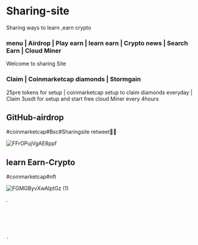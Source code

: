 
# Sharing-site
Sharing ways to learn
,earn crypto

### menu | Airdrop | Play earn | learn earn | Crypto news | Search Earn | Cloud Miner  

Welcome to sharing Site

### Claim | Coinmarketcap diamonds | Stormgain 

25pre tokens for setup | coinmarketcap setup to claim diamonds everyday | Claim 3usdt for setup and start free cloud Miner every 4hours

## GitHub-airdrop  
#coinmarketcap#Bsc#Sharingsite
retweet🚀🌒

![FFrOPujVgAE8ppf](https://user-images.githubusercontent.com/96274183/146484270-50f91314-3837-4864-a23e-a93d5c4efe13.jpeg)

## learn Earn-Crypto
#coinmarketcap#nft

![FGMGByvXwAIptGz (1)](https://user-images.githubusercontent.com/96274183/146484542-92042fd4-a709-4f16-9adf-3a1eefd186b4.jpeg)



.









```





.




